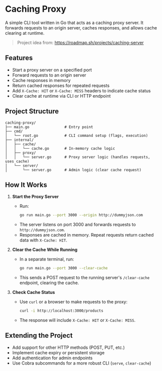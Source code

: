 # Caching Proxy

A simple CLI tool written in Go that acts as a caching proxy server. It forwards requests to an origin server, caches responses, and allows cache clearing at runtime.

> Project idea from: https://roadmap.sh/projects/caching-server

## Features
- Start a proxy server on a specified port
- Forward requests to an origin server
- Cache responses in memory
- Return cached responses for repeated requests
- Add `X-Cache: HIT` or `X-Cache: MISS` headers to indicate cache status
- Clear cache at runtime via CLI or HTTP endpoint

## Project Structure

```
caching-proxy/
├── main.go                # Entry point
├── cmd/
│   └── root.go            # CLI command setup (flags, execution)
├── internal/
│   ├── cache/
│   │   └── cache.go       # In-memory cache logic
│   ├── proxy/
│   │   └── server.go      # Proxy server logic (handles requests, uses cache)
│   └── server/
│       └── server.go      # Admin logic (clear cache request)
```

## How It Works

1. **Start the Proxy Server**
   - Run:
     ```sh
     go run main.go --port 3000 --origin http://dummyjson.com
     ```
   - The server listens on port 3000 and forwards requests to `http://dummyjson.com`.
   - Responses are cached in memory. Repeat requests return cached data with `X-Cache: HIT`.

2. **Clear the Cache While Running**
   - In a separate terminal, run:
     ```sh
     go run main.go --port 3000 --clear-cache
     ```
   - This sends a POST request to the running server's `/clear-cache` endpoint, clearing the cache.

3. **Check Cache Status**
   - Use `curl` or a browser to make requests to the proxy:
     ```sh
     curl -i http://localhost:3000/products
     ```
   - The response will include `X-Cache: HIT` or `X-Cache: MISS`.

## Extending the Project
- Add support for other HTTP methods (POST, PUT, etc.)
- Implement cache expiry or persistent storage
- Add authentication for admin endpoints
- Use Cobra subcommands for a more robust CLI (`serve`, `clear-cache`)